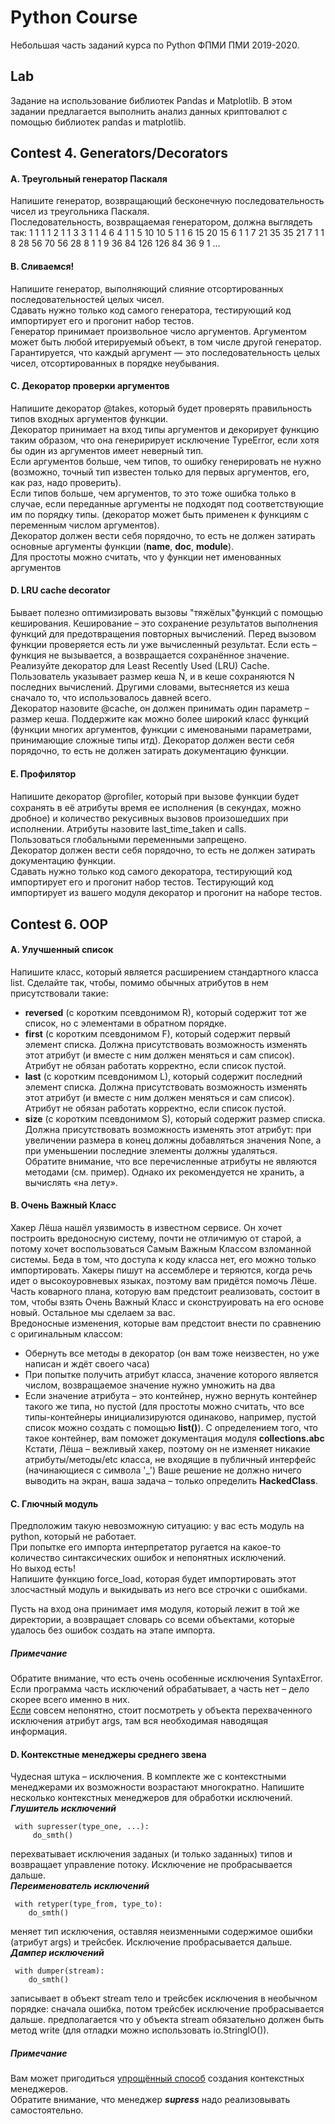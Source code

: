 Python Course
===============
Небольшая часть заданий курса по Python ФПМИ ПМИ 2019-2020.

## Lab
Задание на использование библиотек Pandas и Matplotlib.
В этом задании предлагается выполнить анализ данных криптовалют
с помощью библиотек pandas и matplotlib.

## Contest 4. Generators/Decorators

#### A. Треугольный генератор Паскаля
Напишите генератор, возвращающий бесконечную последовательность чисел из треугольника Паскаля.<br/>
Последовательность, возвращаемая генератором, должна выглядеть так:
1 1 1 1 2 1 1 3 3 1 1 4 6 4 1 1 5 10 10 5 1 1 6 15 20 15 6 1 1 7 21 35 35 21 7 1 1 8 28 56 70 56 28 8 1 1 9 36 84 126 126 84 36 9 1 ...

#### B. Сливаемся!
Напишите генератор, выполняющий слияние отсортированных последовательностей целых чисел.<br/>
Сдавать нужно только код самого генератора, тестирующий код импортирует его и прогонит набор тестов. <br/>
Генератор принимает произвольное число аргументов. Аргументом может быть любой итерируемый объект, в том числе другой генератор. Гарантируется, что каждый аргумент — это последовательность целых чисел, отсортированных в порядке неубывания.<br/>

#### C. Декоратор проверки аргументов
Напишите декоратор @takes, который будет проверять правильность типов входных аргументов функции.<br/>
Декоратор принимает на вход типы аргументов и декорирует функцию таким образом, что она генеририрует исключение TypeError, если хотя бы один из аргументов имеет неверный тип.<br/>
Если аргументов больше, чем типов, то ошибку генерировать не нужно (возможно, точный тип известен только для первых аргументов, его, как раз, надо проверить).<br/>
Если типов больше, чем аргументов, то это тоже ошибка только в случае, если переданные аргументы не подходят под соответствующие им по порядку типы. (декоратор может быть применен к функциям с переменным числом аргументов).<br/>
Декоратор должен вести себя порядочно, то есть не должен затирать основные аргументы функции (__name__, __doc__, __module__).<br/>
Для простоты можно считать, что у функции нет именованных аргументов

#### D. LRU cache decorator
Бывает полезно оптимизировать вызовы "тяжёлых"функций с помощью кеширования. Кеширование – это сохранение результатов выполнения функций для предотвращения повторных вычислений. Перед вызовом функции проверяется есть ли уже вычисленный результат. Если есть – функция не вызывается, а возвращается сохранённое значение.<br/>
Реализуйте декоратор для Least Recently Used (LRU) Cache. Пользователь указывает размер кеша N, и в кеше сохраняются N последних вычислений. Другими словами, вытесняется из кеша сначало то, что использовалось давней всего.<br/>
Декоратор назовите @cache, он должен принимать один параметр – размер кеша. Поддержите как можно более широкий класс функций (функции многих аргументов, функции с именоваными параметрами, принимающие сложные типы итд). Декоратор должен вести себя порядочно, то есть не должен затирать документацию функции.<br/>

#### E. Профилятор
Напишите декоратор @proﬁler, который при вызове функции будет сохранять в её атрибуты время ее исполнения (в секундах, можно дробное) и количество рекусивных вызовов произошедших при исполнении. Атрибуты назовите last_time_taken и calls.<br/>
Пользоваться глобальными переменными запрещено.<br/>
Декоратор должен вести себя порядочно, то есть не должен затирать документацию функции.<br/>
Сдавать нужно только код самого декоратора, тестирующий код импортирует его и прогонит набор тестов. Тестирующий код импортирует из вашего модуля декоратор и прогонит на наборе тестов.<br/>

## Contest 6. OOP
#### A. Улучшенный список
Напишите класс, который является расширением стандартного класса list. Сделайте так, чтобы, помимо обычных атрибутов в нем присутствовали такие:
- **reversed** (с коротким псевдонимом R), который содержит тот же список, но с элементами в обратном порядке.
- **first** (с коротким псевдонимом F), который содержит первый элемент списка. Должна присутствовать возможность изменять этот атрибут (и вместе с ним должен меняться и сам список). Атрибут не обязан работать корректно, если список пустой.
- **last** (с коротким псевдонимом L), который содержит последний элемент списка. Должна присутствовать возможность изменять этот атрибут (и вместе с ним должен меняться и сам список). Атрибут не обязан работать корректно, если список пустой.
- **size** (с коротким псевдонимом S), который содержит размер списка. Должна присутствовать возможность изменять этот атрибут: при увеличении размера в конец должны добавляться значения None, а при уменьшении последние элементы должны удаляться.<br/>
Обратите внимание, что все перечисленные атрибуты не являются методами (см. пример). Однако их рекомендуется не хранить, а вычислять «на лету».
#### B. Очень Важный Класс
Хакер Лёша нашёл уязвимость в известном сервисе. Он хочет построить вредоносную систему, почти не отличимую от старой, а потому хочет воспользоваться Самым Важным Классом взломанной системы. Беда в том, что доступа к коду класса нет, его можно только импортировать. Хакеры пишут на ассемблере и теряются, когда речь идет о высокоуровневых языках, поэтому вам придётся помочь Лёше.<br/>
Часть коварного плана, которую вам предстоит реализовать, состоит в том, чтобы взять Очень Важный Класс и сконструировать на его основе новый. Остальное мы сделаем за вас.<br/>
Вредоносные изменения, которые вам предстоит внести по сравнению с оригинальным классом:
- Обернуть все методы в декоратор (он вам тоже неизвестен, но уже написан и ждёт своего часа)
- При попытке получить атрибут класса, значение которого является числом, возвращаемое значение нужно умножить на два
- Если значение атрибута – это контейнер, нужно вернуть контейнер такого же типа, но пустой (для простоты можно считать, что все типы-контейнеры инициализируются одинаково, например, пустой список можно создать с помощью **list()**). С определением того, что такое контейнер, вам поможет документация модуля **collections.abc**
Кстати, Лёша – вежливый хакер, поэтому он не изменяет никакие атрибуты/методы/etc класса, не входящие в публичный интерфейс (начинающиеся с символа '_')
Ваше решение не должно ничего выводить на экран, ваша задача – только определить **HackedClass**.
#### C. Глючный модуль
Предположим такую невозможную ситуацию: у вас есть модуль на python, который не работает.<br/>
При попытке его импорта интерпретатор ругается на какое-то количество синтаксических ошибок и непонятных исключений.<br/> 
Но выход есть! <br/>
Напишите функцию force_load, которая будет импортировать этот злосчастный модуль и выкидывать из него все строчки с ошибками.


Пусть на вход она принимает имя модуля, который лежит в той же директории, а возвращает словарь со всеми объектами, которые удалось без ошибок создать на этапе импорта. 
##### Примечание
Обратите внимание, что есть очень особенные исключения SyntaxError. Если программа часть исключений обрабатывает, а часть нет – дело скорее всего именно в них.<br/>
[Если](https://docs.python.org/3/library/exceptions.html#SyntaxError) совсем непонятно, стоит посмотреть у объекта перехваченного исключения атрибут args, там вся необходимая наводящая информация.
#### D. Контекстные менеджеры среднего звена
Чудесная штука – исключения. В комплекте же с контекстными менеджерами их возможности возрастают многократно.
Напишите несколько контекстных менеджеров для обработки исключений.<br/>
***Глушитель исключений***

     with supresser(type_one, ...): 
         do_smth()
перехватывает исключения заданых (и только заданных) типов и возвращает управление потоку. Исключение не пробрасывается дальше.<br/>
***Переименователь исключений***

     with retyper(type_from, type_to): 
        do_smth()
меняет тип исключения, оставляя неизменными содержимое ошибки (атрибут args) и трейсбек. Исключение пробрасывается дальше.<br/>
***Дампер исключений***

     with dumper(stream): 
        do_smth()
записывает в объект stream тело и трейсбек исключения в необычном порядке: сначала ошибка, потом трейсбек исключение пробрасывается дальше.
предполагается что у объекта stream обязательно должен быть метод write (для отладки можно использовать io.StringIO()).
##### Примечание
Вам может пригодиться [упрощённый способ](https://docs.python.org/3/library/contextlib.html#contextlib.contextmanager) создания контекстных менеджеров.<br/>
Обратите внимание, что менеджер ***supress*** надо реализовывать самостоятельно.
